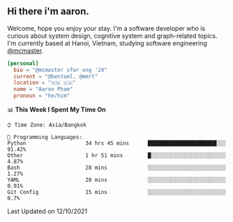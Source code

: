 <h2><b>Hi there i'm aaron. </b></h2>

Welcome, hope you enjoy your stay. I'm a software developer who is curious about system design, cognitive system and graph-related topics. I'm currently based at Hanoi, Vietnam, studying software engineering [@mcmaster](https://www.mcmaster.ca/).

```toml
[personal]
  bio = "@mcmaster sfwr eng '24"
  current = "@bentoml, @mmrt"
  location = "🇻🇳 🇨🇦"
  name = "Aaron Pham"
  pronoun = "he/him"
```
<!--<img src="https://github-readme-stats.vercel.app/api?username=aarnphm&show_icons=true&count_private=true&theme=dark" height="170"/>-->
<!--<img src="https://github-readme-stats.vercel.app/api/top-langs/?username=aarnphm&layout=compact&hide=css&theme=dark" height="170" />-->

<!--START_SECTION:waka-->
📊 **This Week I Spent My Time On** 

```text
⌚︎ Time Zone: Asia/Bangkok

💬 Programming Languages: 
Python                   34 hrs 45 mins      ██████████████████████░░░   91.42% 
Other                    1 hr 51 mins        █░░░░░░░░░░░░░░░░░░░░░░░░   4.87% 
Bash                     28 mins             ░░░░░░░░░░░░░░░░░░░░░░░░░   1.27% 
YAML                     20 mins             ░░░░░░░░░░░░░░░░░░░░░░░░░   0.91% 
Git Config               15 mins             ░░░░░░░░░░░░░░░░░░░░░░░░░   0.7%

```


 Last Updated on 12/10/2021
<!--END_SECTION:waka-->
